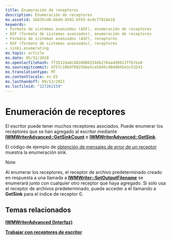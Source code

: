 ```yaml
---
title: Enumeración de receptores
description: Enumeración de receptores
ms.assetid: 1b635cd8-6bdd-4592-bfb5-bcdcf7818e18
keywords:
- Formato de sistemas avanzados (ASF), enumeración de receptores
- ASF (formato de sistemas avanzados), enumeración de receptores
- Formato de sistemas avanzados (ASF), receptores
- ASF (formato de sistemas avanzados), receptores
- sinks,enumerating
ms.topic: article
ms.date: 05/31/2018
ms.openlocfilehash: ff35124a8c88108082544b270aa4d9813ff67ea9
ms.sourcegitcommit: d75fc10b9f0825bbe5ce5045c90d4045e3c53243
ms.translationtype: MT
ms.contentlocale: es-ES
ms.lasthandoff: 09/13/2021
ms.locfileid: "127262159"
---
```

# <a name="enumerating-sinks"></a>Enumeración de receptores

El escritor puede tener muchos receptores asociados. Puede enumerar los receptores que se han agregado al escritor mediante [**IWMWriterAdvanced::GetSinkCount**](/previous-versions/windows/desktop/api/wmsdkidl/nf-wmsdkidl-iwmwriteradvanced-getsinkcount) e [**IWMWriterAdvanced::GetSink**](/previous-versions/windows/desktop/api/Wmsdkidl/nf-wmsdkidl-iwmwriteradvanced-getsink).

El código de ejemplo de [obtención de mensajes de error de un receptor](getting-error-messages-from-a-sink.md) muestra la enumeración sink.

> [!Note]  
> Al enumerar los receptores, el receptor de archivo predeterminado creado en respuesta a una llamada a [**IWMWriter::SetOutputFilename**](/previous-versions/windows/desktop/api/Wmsdkidl/nf-wmsdkidl-iwmwriter-setoutputfilename) se enumerará junto con cualquier otro receptor que haya agregado. Si solo usa el receptor de archivos predeterminado, puede acceder a él llamando a **GetSink** para el índice de receptor 0.

 

## <a name="related-topics"></a>Temas relacionados

<dl> <dt>

[**IWMWriterAdvanced (Interfaz)**](/previous-versions/windows/desktop/api/wmsdkidl/nn-wmsdkidl-iwmwriteradvanced)
</dt> <dt>

[**Trabajar con receptores de escritor**](working-with-writer-sinks.md)
</dt> </dl>

 

 




